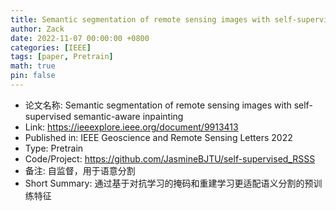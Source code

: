 ```yaml
---
title: Semantic segmentation of remote sensing images with self-supervised semantic-aware inpainting
author: Zack
date: 2022-11-07 00:00:00 +0800
categories: [IEEE]
tags: [paper, Pretrain]
math: true
pin: false
---
```

- 论文名称: Semantic segmentation of remote sensing images with self-supervised semantic-aware inpainting
- Link: https://ieeexplore.ieee.org/document/9913413
- Published in: IEEE Geoscience and Remote Sensing Letters 2022
- Type: Pretrain
- Code/Project: https://github.com/JasmineBJTU/self-supervised_RSSS
- 备注: 自监督，用于语意分割
- Short Summary: 通过基于对抗学习的掩码和重建学习更适配语义分割的预训练特征
